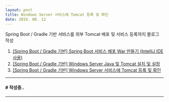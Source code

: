 ```yaml
---
layout: post
title: Windows Server 서비스에 Tomcat 등록 및 확인
date: 2019. 08. 12
---
```


Spring Boot / Gradle 기반 서비스를 외부 Tomcat 배포 및 서비스 등록까지 블로그 작성
 1. [[Spring Boot / Gradle 기반] Spring Boot 서비스 배포 War 만들기 (IntelliJ IDE 사용)](https://baboototo.tistory.com/29)
 2. [[Spring Boot / Gradle 기반] Windows Server Java 및 Tomcat 설치 및 설정](https://baboototo.tistory.com/30)
 3. [[Spring Boot / Gradle 기반] Windows Server 서비스에 Tomcat 등록 및 확인](https://baboototo.tistory.com/31)


- - -

#### #  작성중..


- - -


